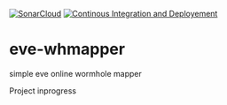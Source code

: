 [![SonarCloud](https://sonarcloud.io/images/project_badges/sonarcloud-white.svg)](https://sonarcloud.io/summary/new_code?id=pfh59_eve-whmapper)
[![Continous Integration and Deployement](https://github.com/pfh59/eve-whmapper/actions/workflows/ci-cd.yaml/badge.svg)](https://github.com/pfh59/eve-whmapper/actions/workflows/ci-cd.yaml)


# eve-whmapper
simple eve online wormhole mapper

Project inprogress
